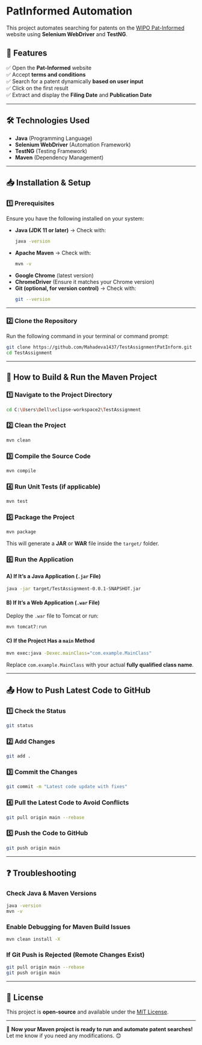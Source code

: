 # **PatInformed Automation**

This project automates searching for patents on the [WIPO Pat-Informed](https://patinformed.wipo.int/) website using **Selenium WebDriver** and **TestNG**.

## **📌 Features**
✅ Open the **Pat-Informed** website  
✅ Accept **terms and conditions**  
✅ Search for a patent dynamically **based on user input**  
✅ Click on the first result  
✅ Extract and display the **Filing Date** and **Publication Date**  

---

## **🛠️ Technologies Used**
- **Java** (Programming Language)  
- **Selenium WebDriver** (Automation Framework)  
- **TestNG** (Testing Framework)  
- **Maven** (Dependency Management)  

---

## **📥 Installation & Setup**

### **1️⃣ Prerequisites**
Ensure you have the following installed on your system:
- **Java (JDK 11 or later)** → Check with:  
  ```sh
  java -version
  ```
- **Apache Maven** → Check with:  
  ```sh
  mvn -v
  ```
- **Google Chrome** (latest version)  
- **ChromeDriver** (Ensure it matches your Chrome version)  
- **Git (optional, for version control)** → Check with:  
  ```sh
  git --version
  ```

---

### **2️⃣ Clone the Repository**
Run the following command in your terminal or command prompt:
```sh
git clone https://github.com/Mahadeva1437/TestAssignmentPatInform.git
cd TestAssignment
```

---

## **🚀 How to Build & Run the Maven Project**

### **1️⃣ Navigate to the Project Directory**
```sh
cd C:\Users\Dell\eclipse-workspace2\TestAssignment
```

### **2️⃣ Clean the Project**
```sh
mvn clean
```

### **3️⃣ Compile the Source Code**
```sh
mvn compile
```

### **4️⃣ Run Unit Tests** (if applicable)
```sh
mvn test
```

### **5️⃣ Package the Project**
```sh
mvn package
```
This will generate a **JAR** or **WAR** file inside the `target/` folder.

### **6️⃣ Run the Application**

#### **A) If It’s a Java Application (`.jar` File)**
```sh
java -jar target/TestAssignment-0.0.1-SNAPSHOT.jar
```

#### **B) If It’s a Web Application (`.war` File)**
Deploy the `.war` file to Tomcat or run:
```sh
mvn tomcat7:run
```

#### **C) If the Project Has a `main` Method**
```sh
mvn exec:java -Dexec.mainClass="com.example.MainClass"
```
Replace `com.example.MainClass` with your actual **fully qualified class name**.

---

## **📤 How to Push Latest Code to GitHub**

### **1️⃣ Check the Status**
```sh
git status
```

### **2️⃣ Add Changes**
```sh
git add .
```

### **3️⃣ Commit the Changes**
```sh
git commit -m "Latest code update with fixes"
```

### **4️⃣ Pull the Latest Code to Avoid Conflicts**
```sh
git pull origin main --rebase
```

### **5️⃣ Push the Code to GitHub**
```sh
git push origin main
```

---

## **❓ Troubleshooting**

### **Check Java & Maven Versions**
```sh
java -version
mvn -v
```

### **Enable Debugging for Maven Build Issues**
```sh
mvn clean install -X
```

### **If Git Push is Rejected (Remote Changes Exist)**
```sh
git pull origin main --rebase
git push origin main
```

---

## **📜 License**
This project is **open-source** and available under the [MIT License](LICENSE).

---

🚀 **Now your Maven project is ready to run and automate patent searches!** Let me know if you need any modifications. 😊
